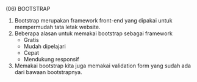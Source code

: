 (06) BOOTSTRAP
1. Bootstrap merupakan framework front-end yang dipakai untuk mempermudah tata letak website.
2. Beberapa alasan untuk memakai bootstrap sebagai framework
    - Gratis
    - Mudah dipelajari
    - Cepat
    - Mendukung responsif
3. Memakai bootstrap kita juga memakai validation form yang sudah ada dari bawaan bootstrapnya.